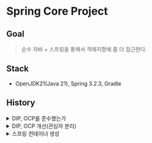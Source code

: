 # Spring Core Project

## Goal

> 순수 자바 + 스프링을 통해서 객체지향에 좀 더 접근한다.

## Stack

- OpenJDK21(Java 21), Spring 3.2.3, Gradle

## History

<details>
<summary>DIP, OCP를 준수했는가</summary>

### 회원(Member)

- 회원 서비스를 만들어서 회원가입과 회원조회 기능을 구현
    - [MemberServiceImpl](./src/main/java/hjkim/spring_core/member/MemberServiceImpl.java)
- 테스트를 진행했을 때 두 가지 기능 모두 정상 작동
- **_동작은 하지만 과연 OCP, DIP를 잘 준수한 코드인가?_**

```java
public class MemberServiceImpl implements MemberService {

    private final MemberRepository memberRepository = new MemoryMemberRepository(); // 추상화에도 의존하고, 구체화에도 의존한다.
    ...
```

---

### 주문(Order) 과 할인정책(DiscountPolicy)

- 할인정책은 2가지로 정의
  1. 정액할인(VIP 경우 1000원 할인)
  2. 정률할인(VIP 경우 10% 할인)

#### 정액할인(FixDiscountPolicy)

```java
public class FixDiscountPolicy implements DiscountPolicy{

    private int discountFixAmount = 1000;

    @Override
    public int discount(Member member, int price) {
        if (member.getGrade() == Grade.VIP) {
            return discountFixAmount;
        } else {
            return 0;
        }
    }
}
```

- 추상체인 [OrderService](./src/main/java/hjkim/spring_core/order/OrderService.java)를
  구현하는 [OrderServiceImpl](./src/main/java/hjkim/spring_core/order/OrderServiceImpl.java)를 생성
- 테스트 결과 동작을 한다. 그러나 정액할인이 정률할인으로 **_할인정책이 변경되었다고 했을 때 유연하게 코드를 변경할 수 있을까?_**

#### OrderServiceImpl

```java
public class OrderServiceImpl implements OrderService {

    private final MemberRepository memberRepository = new MemoryMemberRepository();
    private final DiscountPolicy discountPolicy = new FixDiscountPolicy();
  ...
}
```
</details>

<details>
<summary>DIP, OCP 개선(관심자 분리)</summary>

> 배우는 배우의 역할만 충실히 하면 된다. 남배우가 여배우의 캐스팅까지 책임질 필요는 없다.  
> 이러한 역할 분리를 위한 캐스팅 디렉터가 필요하다.

#### 기존 코드의 문제점
```java
public class OrderServiceImpl implements OrderService {

    private final MemberRepository memberRepository = new MemoryMemberRepository();
    private final DiscountPolicy discountPolicy = new FixDiscountPolicy();
  ...
}
```
- 서비스 구현부에서는 추상화 객체를 **지향**해야 하고 구체화 객체를 **지양**해야 한다.
- 그러나, `memberRepository`와 `discountPolicy`의 선언 시 초기화는 각각의 구체화된 객체를 선언한다.
- 이는 구현체의 의존성까지 가지게 되기에 **DIP** 위반

#### 코드 개선
```java
public class AppConfig {
    public MemberService memberService() {
        return new MemberServiceImpl(new MemoryMemberRepository());
    }

    public OrderService orderService() {
        return new OrderServiceImpl(new MemoryMemberRepository(), new FixDiscountPolicy());
    }
}
```
- 애플리케이션의 실제 동작에 필요한 구현 객체를 따로 생성하는 [AppConfig](./src/main/java/hjkim/spring_core/AppConfig.java)생성
- 각 서비스 구현부에서는 생성자를 통한 추상화 초기화로 정리하면 아래와 같이 구체화된 내용은 사라지고 추상화(인터페이스)만 남게 됨.

```java
public class OrderServiceImpl implements OrderService {

    private final MemberRepository memberRepository;
    private final DiscountPolicy discountPolicy;

    public OrderServiceImpl(MemberRepository memberRepository, DiscountPolicy discountPolicy) {
        this.memberRepository = memberRepository;
        this.discountPolicy = discountPolicy;
    }
}
```
</details>

<details>
<summary>스프링 컨테이너 생성</summary>

- AppConfig ← `@Configuration` 을 통해 스프링 컨테이너의 구성 정보를 넣는다고 명시
  
  <details>
  
  <summary>AppConfig 내에 구체화되는 메서드 ← @Bean</summary>

    ```java
    @Configuration
    public class AppConfig {
        @Bean
        public MemberService memberService() {
            return new MemberServiceImpl(getMemberRepository());
        }
    
        @Bean
        public OrderService orderService() {
            return new OrderServiceImpl(getMemberRepository(), discountPolicy());
        }
    
        @Bean
        public MemberRepository getMemberRepository() {
            return new MemoryMemberRepository();
        }
    
        @Bean
        public DiscountPolicy discountPolicy() {
            return new RateDiscountPolicy();
        }
    
    }
    ```

  </details>

- ApplicationContext : 스프링 컨테이너
  
  <details>
  <summary>AnnotationConfigApplicationContext 인스턴스를 생성하여 AppConfig.class 를 주입</summary>

  ```java
    /*
    ApplicationContext : 스프링 컨테이너
     */
    ApplicationContext applicationContext = new AnnotationConfigApplicationContext(AppConfig.class);
    MemberService memberService = applicationContext.getBean("memberService", MemberService.class);
    OrderService orderService = applicationContext.getBean("orderService", OrderService.class);
    
    Long memberId = 1L;
    Member member = new Member(memberId, "memberA", Grade.VIP);
    memberService.join(member);
    
    Order order = orderService.createOrder(memberId, "itemA", 10000);
    
    System.out.println("order = " + order); 
    ```
    - `AnnotationConfigApplicationContext(AppConfig.class)`
      - AppConfig 내 @Configuration → @Bean 을 인식, Bean 객체들 모두 생성
  </details>
  
  <details>
  <summary>AppConfig.서비스메서드 → applicationContext.getBean</summary>
  
  ```java
  MemberService memberService = applicationContext.getBean("memberService", MemberService.class);
  OrderService orderService = applicationContext.getBean("orderService", OrderService.class);
  ```
  - *getBean(”메서드 이름”, 불러오는 타입 클래스)*
  </details>
  
  
</details>